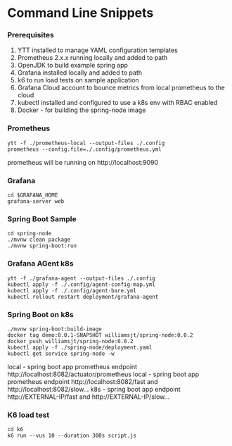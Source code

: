 # Command Line Snippets

### Prerequisites
1. YTT installed to manage YAML configuration templates
2. Prometheus 2.x.x running locally and added to path
3. OpenJDK to build example spring app
4. Grafana installed locally and added to path
5. k6 to run load tests on sample application
6. Grafana Cloud account to bounce metrics from local prometheus to the cloud
7. kubectl installed and configured to use a k8s env with RBAC enabled
8. Docker - for building the spring-node image

### Prometheus
```
ytt -f ./prometheus-local --output-files ./.config
prometheus --config.file=./.config/prometheus.yml
```
prometheus will be running on http://localhost:9090

### Grafana
```
cd $GRAFANA_HOME
grafana-server web
```

### Spring Boot Sample 
```
cd spring-node
./mvnw clean package
./mvnw spring-boot:run
```

### Grafana AGent k8s
```
ytt -f ./grafana-agent --output-files ./.config
kubectl apply -f ./.config/agent-config-map.yml
kubectl apply -f ./.config/agent-bare.yml
kubectl rollout restart deployment/grafana-agent
```

### Spring Boot on k8s
```
./mvnw spring-boot:build-image
docker tag demo:0.0.1-SNAPSHOT williamsjt/spring-node:0.0.2
docker push williamsjt/spring-node:0.0.2
kubectl apply -f ./spring-node/deployment.yaml
kubectl get service spring-node -w 
```

local - spring boot app prometheus endpoint http://localhost:8082/actuator/prometheus
local - spring boot app prometheus endpoint http://localhost:8082/fast and http://localhost:8082/slow...
k8s - spring boot app endpoint http://EXTERNAL-IP/fast and http://EXTERNAL-IP/slow...

### K6 load test
```
cd k6
k6 run --vus 10 --duration 300s script.js
```